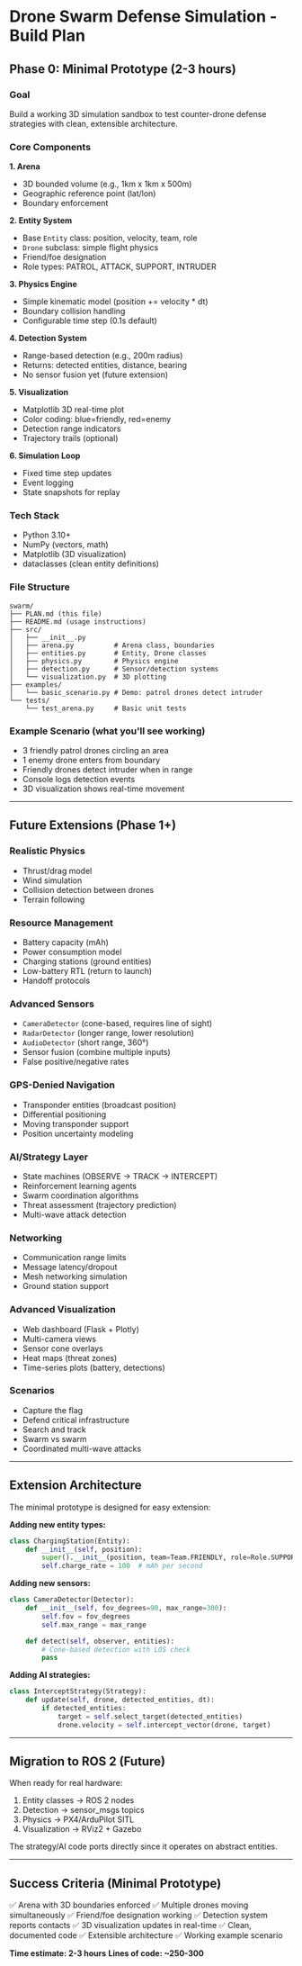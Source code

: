 # Drone Swarm Defense Simulation - Build Plan

## Phase 0: Minimal Prototype (2-3 hours)

### Goal
Build a working 3D simulation sandbox to test counter-drone defense strategies with clean, extensible architecture.

### Core Components

**1. Arena**
- 3D bounded volume (e.g., 1km x 1km x 500m)
- Geographic reference point (lat/lon)
- Boundary enforcement

**2. Entity System**
- Base `Entity` class: position, velocity, team, role
- `Drone` subclass: simple flight physics
- Friend/foe designation
- Role types: PATROL, ATTACK, SUPPORT, INTRUDER

**3. Physics Engine**
- Simple kinematic model (position += velocity * dt)
- Boundary collision handling
- Configurable time step (0.1s default)

**4. Detection System**
- Range-based detection (e.g., 200m radius)
- Returns: detected entities, distance, bearing
- No sensor fusion yet (future extension)

**5. Visualization**
- Matplotlib 3D real-time plot
- Color coding: blue=friendly, red=enemy
- Detection range indicators
- Trajectory trails (optional)

**6. Simulation Loop**
- Fixed time step updates
- Event logging
- State snapshots for replay

### Tech Stack
- Python 3.10+
- NumPy (vectors, math)
- Matplotlib (3D visualization)
- dataclasses (clean entity definitions)

### File Structure
```
swarm/
├── PLAN.md (this file)
├── README.md (usage instructions)
├── src/
│   ├── __init__.py
│   ├── arena.py          # Arena class, boundaries
│   ├── entities.py       # Entity, Drone classes
│   ├── physics.py        # Physics engine
│   ├── detection.py      # Sensor/detection systems
│   └── visualization.py  # 3D plotting
├── examples/
│   └── basic_scenario.py # Demo: patrol drones detect intruder
└── tests/
    └── test_arena.py     # Basic unit tests
```

### Example Scenario (what you'll see working)
- 3 friendly patrol drones circling an area
- 1 enemy drone enters from boundary
- Friendly drones detect intruder when in range
- Console logs detection events
- 3D visualization shows real-time movement

---

## Future Extensions (Phase 1+)

### Realistic Physics
- Thrust/drag model
- Wind simulation
- Collision detection between drones
- Terrain following

### Resource Management
- Battery capacity (mAh)
- Power consumption model
- Charging stations (ground entities)
- Low-battery RTL (return to launch)
- Handoff protocols

### Advanced Sensors
- `CameraDetector` (cone-based, requires line of sight)
- `RadarDetector` (longer range, lower resolution)
- `AudioDetector` (short range, 360°)
- Sensor fusion (combine multiple inputs)
- False positive/negative rates

### GPS-Denied Navigation
- Transponder entities (broadcast position)
- Differential positioning
- Moving transponder support
- Position uncertainty modeling

### AI/Strategy Layer
- State machines (OBSERVE → TRACK → INTERCEPT)
- Reinforcement learning agents
- Swarm coordination algorithms
- Threat assessment (trajectory prediction)
- Multi-wave attack detection

### Networking
- Communication range limits
- Message latency/dropout
- Mesh networking simulation
- Ground station support

### Advanced Visualization
- Web dashboard (Flask + Plotly)
- Multi-camera views
- Sensor cone overlays
- Heat maps (threat zones)
- Time-series plots (battery, detections)

### Scenarios
- Capture the flag
- Defend critical infrastructure
- Search and track
- Swarm vs swarm
- Coordinated multi-wave attacks

---

## Extension Architecture

The minimal prototype is designed for easy extension:

**Adding new entity types:**
```python
class ChargingStation(Entity):
    def __init__(self, position):
        super().__init__(position, team=Team.FRIENDLY, role=Role.SUPPORT)
        self.charge_rate = 100  # mAh per second
```

**Adding new sensors:**
```python
class CameraDetector(Detector):
    def __init__(self, fov_degrees=90, max_range=300):
        self.fov = fov_degrees
        self.max_range = max_range

    def detect(self, observer, entities):
        # Cone-based detection with LOS check
        pass
```

**Adding AI strategies:**
```python
class InterceptStrategy(Strategy):
    def update(self, drone, detected_entities, dt):
        if detected_entities:
            target = self.select_target(detected_entities)
            drone.velocity = self.intercept_vector(drone, target)
```

---

## Migration to ROS 2 (Future)

When ready for real hardware:
1. Entity classes → ROS 2 nodes
2. Detection → sensor_msgs topics
3. Physics → PX4/ArduPilot SITL
4. Visualization → RViz2 + Gazebo

The strategy/AI code ports directly since it operates on abstract entities.

---

## Success Criteria (Minimal Prototype)

✅ Arena with 3D boundaries enforced
✅ Multiple drones moving simultaneously
✅ Friend/foe designation working
✅ Detection system reports contacts
✅ 3D visualization updates in real-time
✅ Clean, documented code
✅ Extensible architecture
✅ Working example scenario

**Time estimate: 2-3 hours**
**Lines of code: ~250-300**
